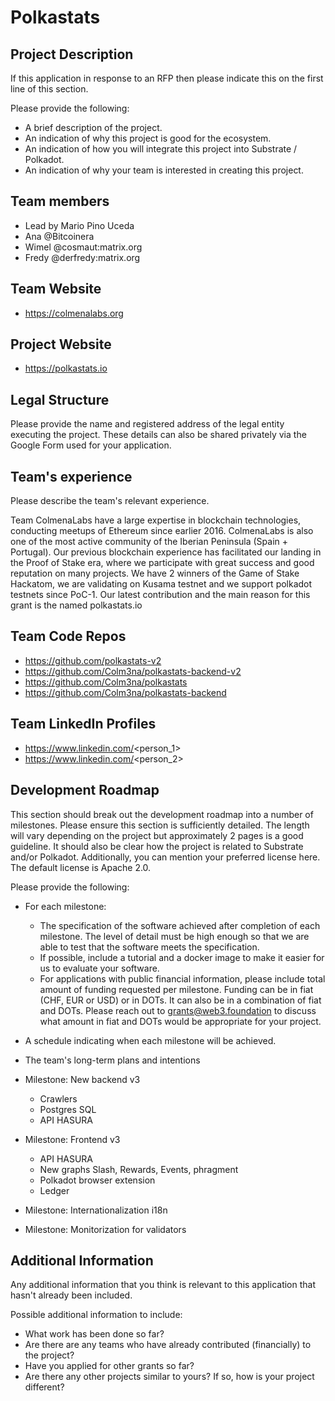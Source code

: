 # Polkastats

## Project Description
If this application in response to an RFP then please indicate this on the first line of this section.

Please provide the following:
  * A brief description of the project.
  * An indication of why this project is good for the ecosystem.
  * An indication of how you will integrate this project into Substrate / Polkadot.
  * An indication of why your team is interested in creating this project.

## Team members
* Lead by Mario Pino Uceda 
* Ana @Bitcoinera
* Wimel @cosmaut:matrix.org
* Fredy @derfredy:matrix.org

## Team Website	
* https://colmenalabs.org

## Project Website
* https://polkastats.io

## Legal Structure 
Please provide the name and registered address of the legal entity executing the project. These details can also be shared privately via the Google Form used for your application.

## Team's experience
Please describe the team's relevant experience.

Team ColmenaLabs have a large expertise in blockchain technologies, conducting meetups of Ethereum since earlier 2016. ColmenaLabs is also one of the most active community of the Iberian Peninsula (Spain + Portugal). Our previous blockchain experience has facilitated our landing in the Proof of Stake era, where we participate with great success and good reputation on many projects. We have 2 winners of the Game of Stake Hackatom, we are validating on Kusama testnet and we support polkadot testnets since PoC-1. Our latest contribution and the main reason for this grant is the named polkastats.io 

## Team Code Repos
* https://github.com/polkastats-v2
* https://github.com/Colm3na/polkastats-backend-v2
* https://github.com/Colm3na/polkastats
* https://github.com/Colm3na/polkastats-backend

## Team LinkedIn Profiles
* https://www.linkedin.com/<person_1>
* https://www.linkedin.com/<person_2>

## Development Roadmap
This section should break out the development roadmap into a number of milestones. Please ensure this section is sufficiently detailed. The length will vary depending on the project but approximately 2 pages is a good guideline. It should also be clear how the project is related to Substrate and/or Polkadot. Additionally, you can mention your preferred license here. The default license is Apache 2.0. 

Please provide the following:
  * For each milestone:
    * The specification of the software achieved after completion of each milestone. The level of detail must be high enough so that we are able to test that the software meets the specification.
    * If possible, include a tutorial and a docker image to make it easier for us to evaluate your software. 
    * For applications with public financial information, please include total amount of funding requested per milestone. Funding can be in fiat (CHF, EUR or USD) or in DOTs. It can also be in a combination of fiat and DOTs. Please reach out to grants@web3.foundation to discuss what amount in fiat and DOTs would be appropriate for your project.
  * A schedule indicating when each milestone will be achieved.
  * The team's long-term plans and intentions 

* Milestone: New backend v3
    * Crawlers
    * Postgres SQL
    * API HASURA

* Milestone: Frontend v3
    * API HASURA
    * New graphs
      Slash, Rewards, Events, phragment
    * Polkadot browser extension
    * Ledger

* Milestone: Internationalization i18n

* Milestone: Monitorization for validators

## Additional Information
Any additional information that you think is relevant to this application that hasn't already been included.

Possible additional information to include:
* What work has been done so far?
* Are there are any teams who have already contributed (financially) to the project?
* Have you applied for other grants so far?
* Are there any other projects similar to yours? If so, how is your project different?
